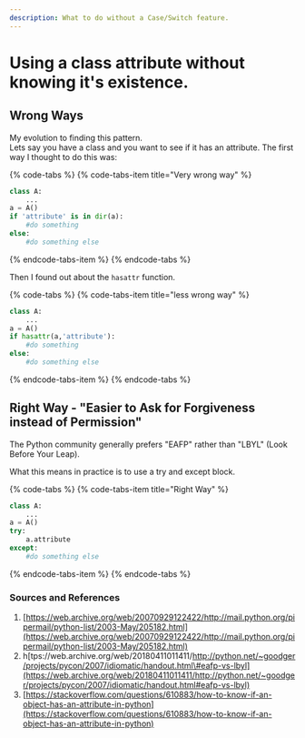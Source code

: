 ```yaml
---
description: What to do without a Case/Switch feature.
---
```


# Using a class attribute without knowing it's existence.

## Wrong Ways

My evolution to finding this pattern.   
Lets say you have a class and you want to see if it has an attribute. The first way I thought to do this was:

{% code-tabs %}
{% code-tabs-item title="Very wrong way" %}
```python
class A:
    ...
a = A()
if 'attribute' is in dir(a):
    #do something
else:
    #do something else
```
{% endcode-tabs-item %}
{% endcode-tabs %}

Then I found out about the `hasattr` function.

{% code-tabs %}
{% code-tabs-item title="less wrong way" %}
```python
class A:
    ...
a = A()
if hasattr(a,'attribute'):
    #do something
else:
    #do something else
```
{% endcode-tabs-item %}
{% endcode-tabs %}

## Right Way - "Easier to Ask for Forgiveness instead of Permission"

The Python community generally prefers "EAFP" rather than "LBYL" \(Look Before Your Leap\).

What this means in practice is to use a try and except block.

{% code-tabs %}
{% code-tabs-item title="Right Way" %}
```python
class A:
    ...
a = A()
try:
    a.attribute
except:
    #do something else

```
{% endcode-tabs-item %}
{% endcode-tabs %}







### Sources and References

1. [https://web.archive.org/web/20070929122422/http://mail.python.org/pipermail/python-list/2003-May/205182.html](https://web.archive.org/web/20070929122422/http://mail.python.org/pipermail/python-list/2003-May/205182.html)
2. h[tps://web.archive.org/web/20180411011411/http://python.net/~goodger/projects/pycon/2007/idiomatic/handout.html\#eafp-vs-lbyl](https://web.archive.org/web/20180411011411/http://python.net/~goodger/projects/pycon/2007/idiomatic/handout.html#eafp-vs-lbyl)
3. [https://stackoverflow.com/questions/610883/how-to-know-if-an-object-has-an-attribute-in-python](https://stackoverflow.com/questions/610883/how-to-know-if-an-object-has-an-attribute-in-python)

  


